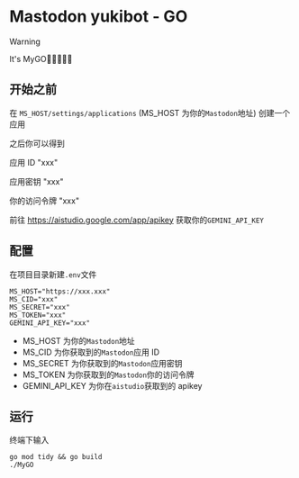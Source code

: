 # Mastodon yukibot - GO

> [!WARNING]
> It's MyGO🥒🥒🥒🥒🥒

## 开始之前

在 `MS_HOST/settings/applications` (MS_HOST 为你的`Mastodon`地址) 创建一个应用

之后你可以得到

应用 ID "xxx"

应用密钥 "xxx"

你的访问令牌 "xxx"

前往 https://aistudio.google.com/app/apikey 获取你的`GEMINI_API_KEY`

## 配置

在项目目录新建`.env`文件

```.env
MS_HOST="https://xxx.xxx"
MS_CID="xxx"
MS_SECRET="xxx"
MS_TOKEN="xxx"
GEMINI_API_KEY="xxx"
```

-   MS_HOST 为你的`Mastodon`地址
-   MS_CID 为你获取到的`Mastodon`应用 ID
-   MS_SECRET 为你获取到的`Mastodon`应用密钥
-   MS_TOKEN 为你获取到的`Mastodon`你的访问令牌
-   GEMINI_API_KEY 为你在`aistudio`获取到的 apikey

## 运行

终端下输入

```shell
go mod tidy && go build
./MyGO
```
